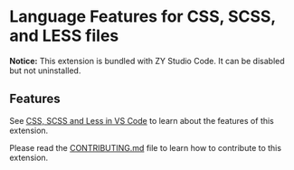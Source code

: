 # Language Features for CSS, SCSS, and LESS files

**Notice:** This extension is bundled with ZY Studio Code. It can be disabled but not uninstalled.

## Features

See [CSS, SCSS and Less in VS Code](https://code.visualstudio.com/docs/languages/css) to learn about the features of this extension.

Please read the [CONTRIBUTING.md](https://github.com/microsoft/zycode/blob/master/extensions/css-language-features/CONTRIBUTING.md) file to learn how to contribute to this extension.
